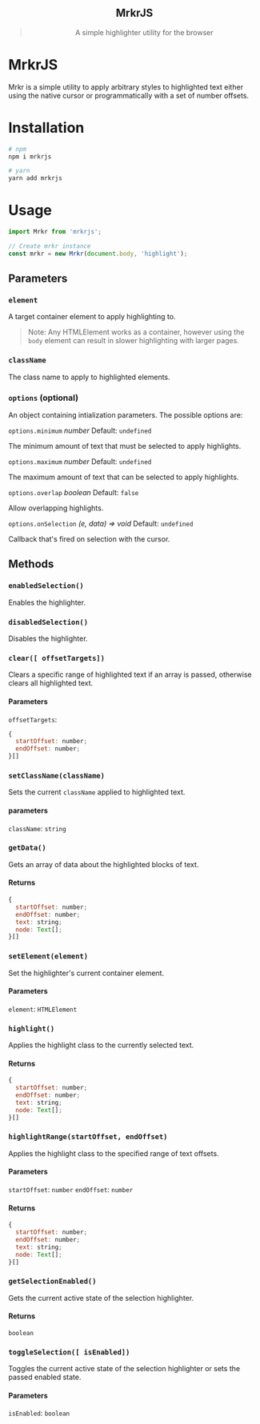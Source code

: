 <div align="center">
  <h2>MrkrJS</h2>
  <blockquote>A simple highlighter utility for the browser</blockquote>
</div>

# MrkrJS
Mrkr is a simple utility to apply arbitrary styles to highlighted text either using the native cursor or programmatically with a set of number offsets.

# Installation
```bash
# npm
npm i mrkrjs

# yarn
yarn add mrkrjs
```

# Usage
```javascript
import Mrkr from 'mrkrjs';

// Create mrkr instance
const mrkr = new Mrkr(document.body, 'highlight');
```

## Parameters
### `element`
A target container element to apply highlighting to.
> Note: Any HTMLElement works as a container, however using the `body` element can result in slower highlighting with larger pages.

### `className`
The class name to apply to highlighted elements.

### `options` (optional)
An object containing intialization parameters. The possible options are:


`options.minimum` _number_
Default: `undefined`

The minimum amount of text that must be selected to apply highlights.


`options.maximum` _number_
Default: `undefined`

The maximum amount of text that can be selected to apply highlights.


`options.overlap` _boolean_
Default: `false`

Allow overlapping highlights.


`options.onSelection` _(e, data) => void_
Default: `undefined`

Callback that's fired on selection with the cursor.

## Methods

### `enabledSelection()`
Enables the highlighter.

### `disabledSelection()`
Disables the highlighter.

### `clear([ offsetTargets])`
Clears a specific range of highlighted text if an array is passed, otherwise clears all highlighted text.
#### Parameters
`offsetTargets`: 
```javascript
{
  startOffset: number;
  endOffset: number;
}[]
```

### `setClassName(className)`
Sets the current `className` applied to highlighted text.
#### parameters
`className`: `string`

### `getData()`
Gets an array of data about the highlighted blocks of text.
#### Returns
```javascript
{
  startOffset: number;
  endOffset: number;
  text: string;
  node: Text[];
}[]
```

### `setElement(element)`
Set the highlighter's current container element.
#### Parameters
`element`: `HTMLElement`



### `highlight()`
Applies the highlight class to the currently selected text.
#### Returns
```javascript
{
  startOffset: number;
  endOffset: number;
  text: string;
  node: Text[];
}[]
```

### `highlightRange(startOffset, endOffset)`
Applies the highlight class to the specified range of text offsets.
#### Parameters
`startOffset`: `number`
`endOffset`: `number`

#### Returns
```javascript
{
  startOffset: number;
  endOffset: number;
  text: string;
  node: Text[];
}[]
```

### `getSelectionEnabled()`
Gets the current active state of the selection highlighter.
#### Returns
`boolean`

### `toggleSelection([ isEnabled])`
Toggles the current active state of the selection highlighter or sets the passed enabled state.
#### Parameters
`isEnabled`: `boolean`

